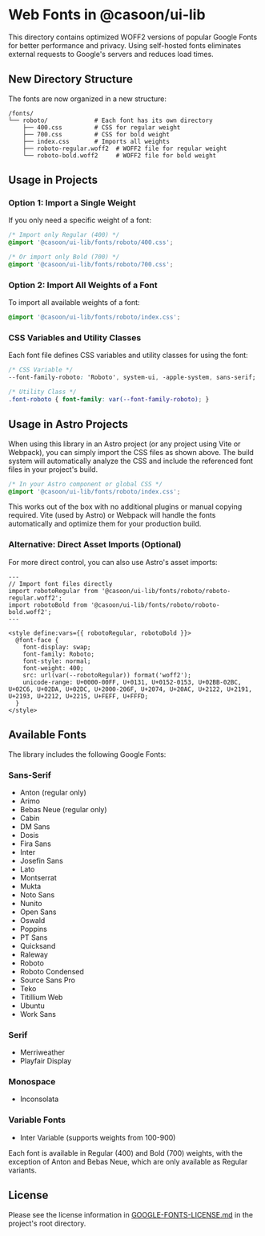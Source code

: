 # Web Fonts in @casoon/ui-lib

This directory contains optimized WOFF2 versions of popular Google Fonts for better performance and privacy. Using self-hosted fonts eliminates external requests to Google's servers and reduces load times.

## New Directory Structure

The fonts are now organized in a new structure:

```
/fonts/
└── roboto/             # Each font has its own directory
    ├── 400.css         # CSS for regular weight
    ├── 700.css         # CSS for bold weight
    ├── index.css       # Imports all weights
    ├── roboto-regular.woff2  # WOFF2 file for regular weight
    └── roboto-bold.woff2     # WOFF2 file for bold weight
```

## Usage in Projects

### Option 1: Import a Single Weight

If you only need a specific weight of a font:

```css
/* Import only Regular (400) */
@import '@casoon/ui-lib/fonts/roboto/400.css';

/* Or import only Bold (700) */
@import '@casoon/ui-lib/fonts/roboto/700.css';
```

### Option 2: Import All Weights of a Font

To import all available weights of a font:

```css
@import '@casoon/ui-lib/fonts/roboto/index.css';
```

### CSS Variables and Utility Classes

Each font file defines CSS variables and utility classes for using the font:

```css
/* CSS Variable */
--font-family-roboto: 'Roboto', system-ui, -apple-system, sans-serif;

/* Utility Class */
.font-roboto { font-family: var(--font-family-roboto); }
```

## Usage in Astro Projects

When using this library in an Astro project (or any project using Vite or Webpack), you can simply import the CSS files as shown above. The build system will automatically analyze the CSS and include the referenced font files in your project's build.

```css
/* In your Astro component or global CSS */
@import '@casoon/ui-lib/fonts/roboto/index.css';
```

This works out of the box with no additional plugins or manual copying required. Vite (used by Astro) or Webpack will handle the fonts automatically and optimize them for your production build.

### Alternative: Direct Asset Imports (Optional)

For more direct control, you can also use Astro's asset imports:

```astro
---
// Import font files directly
import robotoRegular from '@casoon/ui-lib/fonts/roboto/roboto-regular.woff2';
import robotoBold from '@casoon/ui-lib/fonts/roboto/roboto-bold.woff2';
---

<style define:vars={{ robotoRegular, robotoBold }}>
  @font-face {
    font-display: swap;
    font-family: Roboto;
    font-style: normal;
    font-weight: 400;
    src: url(var(--robotoRegular)) format('woff2');
    unicode-range: U+0000-00FF, U+0131, U+0152-0153, U+02BB-02BC, U+02C6, U+02DA, U+02DC, U+2000-206F, U+2074, U+20AC, U+2122, U+2191, U+2193, U+2212, U+2215, U+FEFF, U+FFFD;
  }
</style>
```

## Available Fonts

The library includes the following Google Fonts:

### Sans-Serif
- Anton (regular only)
- Arimo
- Bebas Neue (regular only)
- Cabin
- DM Sans
- Dosis
- Fira Sans
- Inter
- Josefin Sans
- Lato
- Montserrat
- Mukta
- Noto Sans
- Nunito
- Open Sans
- Oswald
- Poppins
- PT Sans
- Quicksand
- Raleway
- Roboto
- Roboto Condensed
- Source Sans Pro
- Teko
- Titillium Web
- Ubuntu
- Work Sans

### Serif
- Merriweather
- Playfair Display

### Monospace
- Inconsolata

### Variable Fonts
- Inter Variable (supports weights from 100-900)

Each font is available in Regular (400) and Bold (700) weights, with the exception of Anton and Bebas Neue, which are only available as Regular variants.

## License

Please see the license information in [GOOGLE-FONTS-LICENSE.md](../GOOGLE-FONTS-LICENSE.md) in the project's root directory. 
